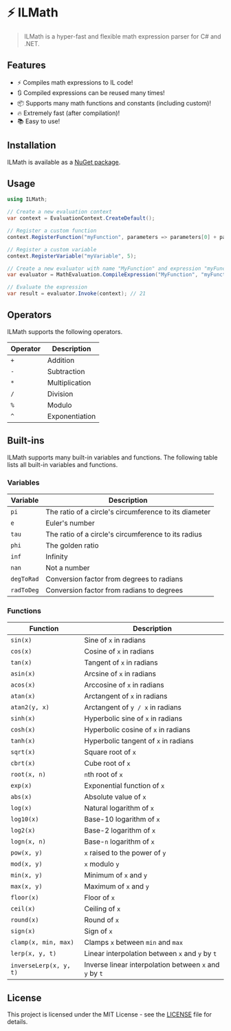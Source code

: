 # ⚡ ILMath
> ILMath is a hyper-fast and flexible math expression parser for C# and .NET.

## Features
- ⚡ Compiles math expressions to IL code!
- 🔃 Compiled expressions can be reused many times!
- 📦 Supports many math functions and constants (including custom)!
- 🔥 Extremely fast (after compilation)!
- 📚 Easy to use!

## Installation
ILMath is available as a [NuGet package](https://www.nuget.org/packages/ILMath/).

## Usage
```csharp
using ILMath;

// Create a new evaluation context
var context = EvaluationContext.CreateDefault();

// Register a custom function
context.RegisterFunction("myFunction", parameters => parameters[0] + parameters[1]);

// Register a custom variable
context.RegisterVariable("myVariable", 5);

// Create a new evaluator with name "MyFunction" and expression "myFunction(2, myVariable) * 3"
var evaluator = MathEvaluation.CompileExpression("MyFunction", "myFunction(2, myVariable) * 3");

// Evaluate the expression
var result = evaluator.Invoke(context); // 21
```

## Operators
ILMath supports the following operators.

| Operator | Description    |
|----------|----------------|
| `+`      | Addition       |
| `-`      | Subtraction    |
| `*`      | Multiplication |
| `/`      | Division       |
| `%`      | Modulo         |
| `^`      | Exponentiation |

## Built-ins
ILMath supports many built-in variables and functions. The following table lists all built-in variables and functions.

### Variables
| Variable   | Description                                           |
|------------|-------------------------------------------------------|
| `pi`       | The ratio of a circle's circumference to its diameter |
| `e`        | Euler's number                                        |
| `tau`      | The ratio of a circle's circumference to its radius   |
| `phi`      | The golden ratio                                      |
| `inf`      | Infinity                                              |
| `nan`      | Not a number                                          |
| `degToRad` | Conversion factor from degrees to radians             |
| `radToDeg` | Conversion factor from radians to degrees             |

### Functions
| Function               | Description                                             |
|------------------------|---------------------------------------------------------|
| `sin(x)`               | Sine of `x` in radians                                  |
| `cos(x)`               | Cosine of `x` in radians                                |
| `tan(x)`               | Tangent of `x` in radians                               |
| `asin(x)`              | Arcsine of `x` in radians                               |
| `acos(x)`              | Arccosine of `x` in radians                             |
| `atan(x)`              | Arctangent of `x` in radians                            |
| `atan2(y, x)`          | Arctangent of `y / x` in radians                        |
| `sinh(x)`              | Hyperbolic sine of `x` in radians                       |
| `cosh(x)`              | Hyperbolic cosine of `x` in radians                     |
| `tanh(x)`              | Hyperbolic tangent of `x` in radians                    |
| `sqrt(x)`              | Square root of `x`                                      |
| `cbrt(x)`              | Cube root of `x`                                        |
| `root(x, n)`           | `n`th root of `x`                                       |
| `exp(x)`               | Exponential function of `x`                             |
| `abs(x)`               | Absolute value of `x`                                   |
| `log(x)`               | Natural logarithm of `x`                                |
| `log10(x)`             | Base-10 logarithm of `x`                                |
| `log2(x)`              | Base-2 logarithm of `x`                                 |
| `logn(x, n)`           | Base-`n` logarithm of `x`                               |
| `pow(x, y)`            | `x` raised to the power of `y`                          |
| `mod(x, y)`            | `x` modulo `y`                                          |
| `min(x, y)`            | Minimum of `x` and `y`                                  |
| `max(x, y)`            | Maximum of `x` and `y`                                  |
| `floor(x)`             | Floor of `x`                                            |
| `ceil(x)`              | Ceiling of `x`                                          |
| `round(x)`             | Round of `x`                                            |
| `sign(x)`              | Sign of `x`                                             |
| `clamp(x, min, max)`   | Clamps `x` between `min` and `max`                      |
| `lerp(x, y, t)`        | Linear interpolation between `x` and `y` by `t`         |
| `inverseLerp(x, y, t)` | Inverse linear interpolation between `x` and `y` by `t` |

## License
This project is licensed under the MIT License - see the [LICENSE](LICENSE) file for details.